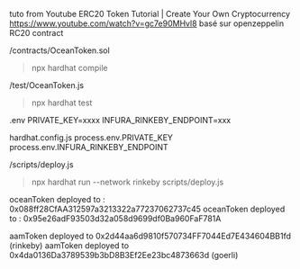 tuto from 
Youtube
ERC20 Token Tutorial | Create Your Own Cryptocurrency
https://www.youtube.com/watch?v=gc7e90MHvl8
basé sur openzeppelin RC20 contract

/contracts/OceanToken.sol
>npx hardhat compile

/test/OceanToken.js
>npx hardhat test

.env 
PRIVATE_KEY=xxxx
INFURA_RINKEBY_ENDPOINT=xxx

hardhat.config.js
process.env.PRIVATE_KEY
process.env.INFURA_RINKEBY_ENDPOINT

/scripts/deploy.js
>npx hardhat run --network rinkeby scripts/deploy.js

oceanToken deployed to : 0x088ff28CfAA312597a3213322a77237062737c45
oceanToken deployed to : 0x95e26adF93503d32a058d9699df0Ba960FaF781A

aamToken deployed to 0x2d44aa6d9810f570734FF7044Ed7E434604BB1fd (rinkeby)
aamToken deployed to 0x4da0136Da3789539b3bD8B3Ef2Ee23bc4873663d (goerli)